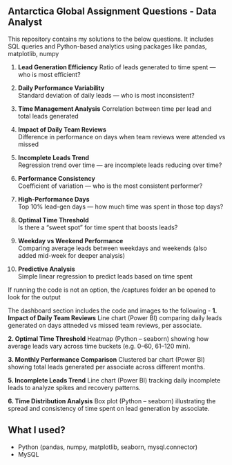 ## Antarctica Global Assignment Questions - Data Analyst

This repository contains my solutions to the below questions. It includes SQL queries and Python-based analytics using packages like pandas, matplotlib, numpy

1. **Lead Generation Efficiency** 
Ratio of leads generated to time spent — who is most efficient?

2. **Daily Performance Variability**  
Standard deviation of daily leads — who is most inconsistent?

3. **Time Management Analysis**
Correlation between time per lead and total leads generated

4. **Impact of Daily Team Reviews**  
Difference in performance on days when team reviews were attended vs missed

5. **Incomplete Leads Trend**  
Regression trend over time — are incomplete leads reducing over time?

6. **Performance Consistency**  
Coefficient of variation — who is the most consistent performer?

7. **High-Performance Days**  
Top 10% lead-gen days — how much time was spent in those top days?

8. **Optimal Time Threshold**  
Is there a “sweet spot” for time spent that boosts leads?

9. **Weekday vs Weekend Performance**  
Comparing average leads between weekdays and weekends
(also added mid-week for deeper analysis)

11. **Predictive Analysis**  
Simple linear regression to predict leads based on time spent

If running the code is not an option, 
the /captures folder an be opened to look for the output

The dashboard section includes the code and images to the following -
**1. Impact of Daily Team Reviews**
Line chart (Power BI) comparing daily leads generated on days attneded vs missed team reviews, per associate.

**2. Optimal Time Threshold**
Heatmap (Python – seaborn) showing how average leads vary across time buckets (e.g. 0–60, 61–120 min).

**3. Monthly Performance Comparison**
Clustered bar chart (Power BI) showing total leads generated per associate across different months.

**5. Incomplete Leads Trend**
Line chart (Power BI) tracking daily incomplete leads to analyze spikes and recovery patterns.

**6. Time Distribution Analysis**
Box plot (Python – seaborn) illustrating the spread and consistency of time spent on lead generation by associate.

## What I used?
- Python (pandas, numpy, matplotlib, seaborn, mysql.connector)
- MySQL

